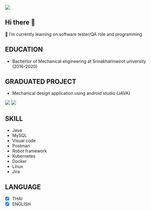 ![](https://i.imgur.com/lADJYZi.png)

## Hi there 👋

🌱 I’m currently learning on software tester/QA role and programming

## EDUCATION
- Bacherlor of Mechanical engineering at Srinakharinwirot university (2016-2020)

## GRADUATED PROJECT
- Mechanical design application using android studio (JAVA)

![](https://i.imgur.com/wBUOXC3l.png) ![](https://i.imgur.com/2lUKfEwl.png)

## SKILL
- Java
- MySQL
- Visual code
- Postman
- Robot framework
- Kubernetes
- Docker
- Linux
- Jira

## LANGUAGE
- [x] THAI
- [x] ENGLISH
<!--
**Newphg/Newphg** is a ✨ _special_ ✨ repository because its `README.md` (this file) appears on your GitHub profile.

Here are some ideas to get you started:

- 🔭 I’m currently working on ...
- 🌱 I’m currently learning ...
- 👯 I’m looking to collaborate on ...
- 🤔 I’m looking for help with ...
- 💬 Ask me about ...
- 📫 How to reach me: ...
- 😄 Pronouns: ...
- ⚡ Fun fact: ...
-->
